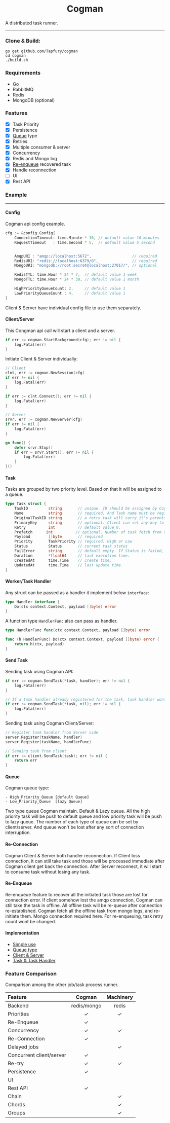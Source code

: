 <h1 align="center">  Cogman </h1>

A distributed task runner.

---

### Clone & Build: 
```
go get github.com/Tapfury/cogman
cd cogman
./build.sh
```

### Requirements
- Go
- RabbitMQ  
- Redis  
- MongoDB (optional)

### Features

- [x] Task Priority
- [x] Persistence
- [x] [Queue](#queue) type
- [x] Retries
- [x] Multiple consumer & server
- [x] Concurrency
- [x] Redis and Mongo log
- [x] [Re-enqueue](#re-enqueue) recovered task
- [x] Handle reconnection
- [ ] UI
- [x] Rest API

### Example
---

#### Config 

Cogman api config example.
```go
cfg := &config.Config{
    ConnectionTimeout: time.Minute * 10, // default value 10 minutes
    RequestTimeout   : time.Second * 5,  // default value 5 second


    AmqpURI : "amqp://localhost:5672",                  // required
    RedisURI: "redis://localhost:6379/0",               // required
    MongoURI: "mongodb://root:secret@localhost:27017/", // optional

    RedisTTL: time.Hour * 24 * 7,  // default value 1 week
    MongoTTL: time.Hour * 24 * 30, // default value 1 month

    HighPriorityQueueCount: 2,     // default value 1
    LowPriorityQueueCount : 4,     // default value 1
}
```

Client & Server have individual config file to use them separately.

#### Client/Server

This Congman api call will start a client and a server.

```go
if err := cogman.StartBackground(cfg); err != nil {
    log.Fatal(err)
}
```

Initiate Client & Server individually:

```go
// Client
clnt, err := cogman.NewSession(cfg)
if err != nil {
    log.Fatal(err)
}

if err := clnt.Connect(); err != nil {
    log.Fatal(err)
}

// Server
srvr, err := cogman.NewServer(cfg)
if err != nil {
    log.Fatal(err)
}

go func() {
    defer srvr.Stop()
    if err = srvr.Start(); err != nil {
        log.Fatal(err)
    }
}()

```

#### Task
Tasks are grouped by two priority level. Based on that it will be assigned to a queue.

```go
type Task struct {
    TaskID         string       // unique. ID should be assigned by Cogman.
    Name           string       // required. And Task name must be registered with a task handler
    OriginalTaskID string       // a retry task will carry it's parents ID.
    PrimaryKey     string       // optional. Client can set any key to trace a task.
    Retry          int          // default value 0.
    Prefetch      int          // optional. Number of task fetch from queue by consumer at a time.
    Payload        []byte       // required
    Priority       TaskPriority // required. High or Low
    Status         Status       // current task status
    FailError      string       // default empty. If Status is failed, it must have a value.
    Duration       *float64     // task execution time.
    CreatedAt      time.Time    // create time.
    UpdatedAt      time.Time    // last update time.
}
```

#### Worker/Task Handler

Any struct can be passed as a handler it implement below `interface`:

```go
type Handler interface {
	Do(ctx context.Context, payload []byte) error
}
``` 

A function type `HandlerFunc` also can pass as handler.

```go
type HandlerFunc func(ctx context.Context, payload []byte) error

func (h HandlerFunc) Do(ctx context.Context, payload []byte) error {
	return h(ctx, payload)
}
```

#### Send Task

Sending task using Cogman API:
```go
if err := cogman.SendTask(*task, handler); err != nil {
	log.Fatal(err)
}

// If a task handler already registered for the task, task handler wont required further.
if err := cogman.SendTask(*task, nil); err != nil {
	log.Fatal(err)
}

``` 

Sending task using Cogman Client/Server:

```go
// Register task handler from Server side
server.Register(taskName, handler)
server.Register(taskName, handlerFunc)

// Sending task from client
if err := client.SendTask(task); err != nil {
    return err
}
```

#### Queue

Cogman queue type:

```
- High_Priority_Queue [default Queue]  
- Low_Priority_Queue  [lazy Queue]
```

Two type queue Cogman maintain. Default & Lazy queue. All the high priority task will be push to default queue and low priority task will be push to lazy queue. The number of each type of queue can be set by client/server. And queue won't be lost after any sort of connection interruption.

#### Re-Connection

Cogman Client & Server both handler reconnection. If Client loss connection, it can still take task and those will be processed immediate after Cogman client get back the connection.
After Server reconnect, it will start to consume task without losing any task.

#### Re-Enqueue

Re-enqueue feature to recover all the initiated task those are lost for connection error. If client somehow lost the amqp connection, Cogman can still take the task in offline. All offline task will be re-queue after connection re-established. Cogman fetch all the offline task from mongo logs, and re-initiate them. Mongo connection required here. For re-enqueuing, task retry count wont be changed.

#### Implementation
- [Simple use](https://github.com/Tapfury/cogman/tree/example/example/simple)
- [Queue type](https://github.com/Tapfury/cogman/tree/example/example/queue)
- [Client & Server](https://github.com/Tapfury/cogman/tree/example/example/client-server)
- [Task & Task Handler](https://github.com/Tapfury/cogman/tree/example/example/tasks)


### Feature Comparison

Comparison among the other job/task process runner.

| Feature                  | Cogman      | Machinery     |
| :------------------------|:-----------:|:-------------:|
| Backend                  | redis/mongo | redis         |
| Priorities               |      ✓      | ✓             |
| Re-Enqueue               |      ✓      |               |
| Concurrency              |      ✓      | ✓             |
| Re-Connection            |      ✓      |               |
| Delayed jobs             |             | ✓             |
| Concurrent client/server |      ✓      |               |
| Re-try                   |      ✓      | ✓             |
| Persistence              |      ✓      |               |
| UI                       |             |               |
| Rest API                 |      ✓      |               |
| Chain                    |             | ✓             |
| Chords                   |             | ✓             |
| Groups                   |             | ✓             |  
 